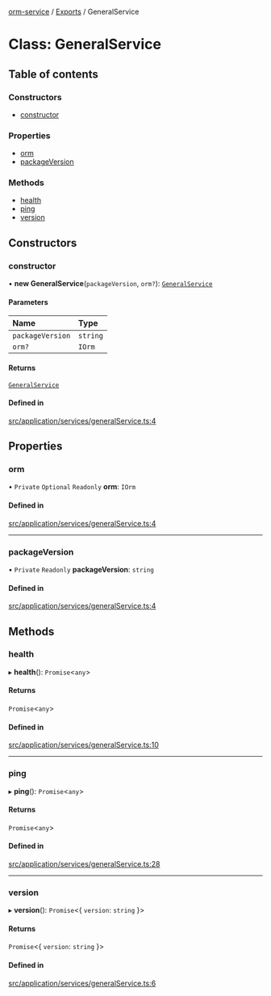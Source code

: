 [orm-service](../README.md) / [Exports](../modules.md) / GeneralService

# Class: GeneralService

## Table of contents

### Constructors

- [constructor](GeneralService.md#constructor)

### Properties

- [orm](GeneralService.md#orm)
- [packageVersion](GeneralService.md#packageversion)

### Methods

- [health](GeneralService.md#health)
- [ping](GeneralService.md#ping)
- [version](GeneralService.md#version)

## Constructors

### constructor

• **new GeneralService**(`packageVersion`, `orm?`): [`GeneralService`](GeneralService.md)

#### Parameters

| Name | Type |
| :------ | :------ |
| `packageVersion` | `string` |
| `orm?` | `IOrm` |

#### Returns

[`GeneralService`](GeneralService.md)

#### Defined in

[src/application/services/generalService.ts:4](https://github.com/lambda-orm/lambdaorm-svc/blob/454fa1df10e472bc978f8a973a986e73b6e90794/src/application/services/generalService.ts#L4)

## Properties

### orm

• `Private` `Optional` `Readonly` **orm**: `IOrm`

#### Defined in

[src/application/services/generalService.ts:4](https://github.com/lambda-orm/lambdaorm-svc/blob/454fa1df10e472bc978f8a973a986e73b6e90794/src/application/services/generalService.ts#L4)

___

### packageVersion

• `Private` `Readonly` **packageVersion**: `string`

#### Defined in

[src/application/services/generalService.ts:4](https://github.com/lambda-orm/lambdaorm-svc/blob/454fa1df10e472bc978f8a973a986e73b6e90794/src/application/services/generalService.ts#L4)

## Methods

### health

▸ **health**(): `Promise`\<`any`\>

#### Returns

`Promise`\<`any`\>

#### Defined in

[src/application/services/generalService.ts:10](https://github.com/lambda-orm/lambdaorm-svc/blob/454fa1df10e472bc978f8a973a986e73b6e90794/src/application/services/generalService.ts#L10)

___

### ping

▸ **ping**(): `Promise`\<`any`\>

#### Returns

`Promise`\<`any`\>

#### Defined in

[src/application/services/generalService.ts:28](https://github.com/lambda-orm/lambdaorm-svc/blob/454fa1df10e472bc978f8a973a986e73b6e90794/src/application/services/generalService.ts#L28)

___

### version

▸ **version**(): `Promise`\<\{ `version`: `string`  }\>

#### Returns

`Promise`\<\{ `version`: `string`  }\>

#### Defined in

[src/application/services/generalService.ts:6](https://github.com/lambda-orm/lambdaorm-svc/blob/454fa1df10e472bc978f8a973a986e73b6e90794/src/application/services/generalService.ts#L6)
